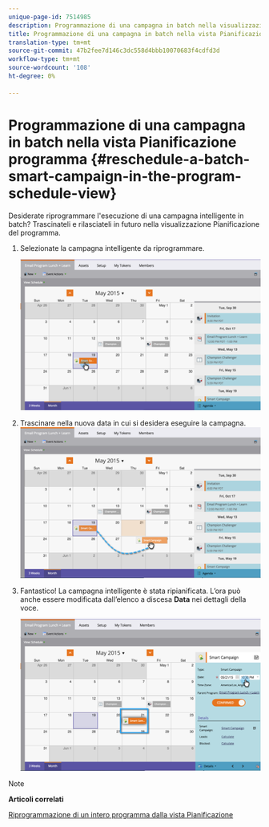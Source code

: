 ```yaml
---
unique-page-id: 7514985
description: Programmazione di una campagna in batch nella visualizzazione Pianificazione programma - Documenti Marketo - Documentazione prodotto
title: Programmazione di una campagna in batch nella vista Pianificazione programma
translation-type: tm+mt
source-git-commit: 47b2fee7d146c3dc558d4bbb10070683f4cdfd3d
workflow-type: tm+mt
source-wordcount: '108'
ht-degree: 0%

---
```



# Programmazione di una campagna in batch nella vista Pianificazione programma {#reschedule-a-batch-smart-campaign-in-the-program-schedule-view}

Desiderate riprogrammare l&#39;esecuzione di una campagna intelligente in batch? Trascinateli e rilasciateli in futuro nella visualizzazione Pianificazione del programma.

1. Selezionate la campagna intelligente da riprogrammare.

   ![](assets/image2015-5-19-12-3a8-3a28.png)

1. Trascinare nella nuova data in cui si desidera eseguire la campagna. ![](assets/image2015-5-19-12-3a12-3a1.png)

1. Fantastico! La campagna intelligente è stata ripianificata. L’ora può anche essere modificata dall’elenco a discesa **Data** nei dettagli della voce.

   ![](assets/image2015-5-19-12-3a15-3a38.png)

>[!NOTE]
>
>**Articoli correlati**
>
>[Riprogrammazione di un intero programma dalla vista Pianificazione](rescheduling-an-entire-program-from-the-schedule-view.md)


